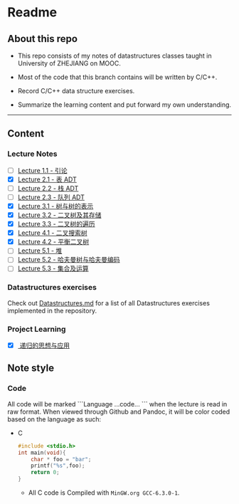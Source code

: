# Readme

## About this repo

- This repo consists of my notes of datastructures classes taught in University of ZHEJIANG on MOOC.

- Most of the code that this branch contains will be written by C/C++.

- Record C/C++ data structure exercises.

- Summarize the learning content and put forward my own understanding.

___

## Content

### Lecture Notes

- [ ] [Lecture 1.1 - 引论](./Lectures/Lecture-1.1.md)
- [X] [Lecture 2.1 - 表 ADT](./Lectures/Lecture-2.1.md)
- [ ] [Lecture 2.2 - 栈 ADT](./Lectures/Lecture-2.2.md)
- [ ] [Lecture 2.3 - 队列 ADT](./Lectures/Lecture-2.3.md)
- [X] [Lecture 3.1 - 树与树的表示](./Lectures/Lecture-3.1.md)
- [X] [Lecture 3.2 - 二叉树及其存储](./Lectures/Lecture-3.2.md)
- [X] [Lecture 3.3 - 二叉树的遍历](./Lectures/Lecture-3.3.md)
- [X] [Lecture 4.1 - 二叉搜索树](./Lectures/Lecture-4.1.md)
- [X] [Lecture 4.2 - 平衡二叉树](./Lectures/Lecture-4.2.md)
- [ ] [Lecture 5.1 - 堆](./Lectures/Lecture-5.1.md)
- [ ] [Lecture 5.2 - 哈夫曼树与哈夫曼编码](./Lectures/Lecture-5.2.md)
- [ ] [Lecture 5.3 - 集合及运算](./Lectures/Lecture-5.3.md)

### Datastructures exercises

Check out [Datastructures.md](./Datastructures.md) for a list of all Datastructures exercises implemented in the repository.

### Project Learning

- [x] [ 递归的思想与应用](./Lectures/Project1-递归的思想与应用.md)

## Note style

### Code

All code will be marked \`\`\`Language ...code... \`\`\` when the lecture is read in raw format. When viewed through Github and Pandoc, it will be color coded based on the language as such:

* C
    ```c
    #include <stdio.h>
    int main(void){
        char * foo = "bar";
        printf("%s",foo);
        return 0;
    }
    ```
  * All C code is Compiled with ```MinGW.org GCC-6.3.0-1```.
